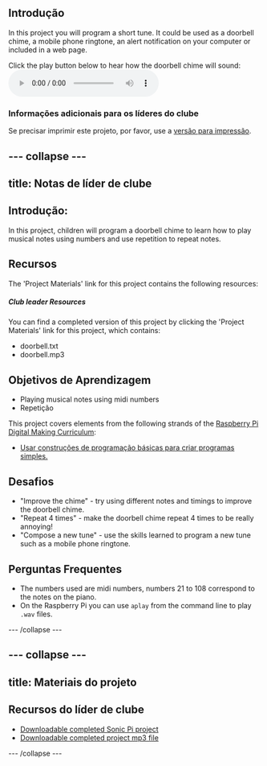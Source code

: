 ## Introdução

In this project you will program a short tune. It could be used as a doorbell chime, a mobile phone ringtone, an alert notification on your computer or included in a web page.

<div id="audio-preview" class="pdf-hidden">
  Click the play button below to hear how the doorbell chime will sound: <audio controls preload> <source src="resources/doorbell.mp3" type="audio/mpeg"> Your browser does not support the <code>audio</code> element. </audio>
</div>

### Informações adicionais para os líderes do clube

Se precisar imprimir este projeto, por favor, use a [versão para impressão](https://projects.raspberrypi.org/en/projects/compose-tune/print).

## \--- collapse \---

## title: Notas de líder de clube

## Introdução:

In this project, children will program a doorbell chime to learn how to play musical notes using numbers and use repetition to repeat notes.

## Recursos

The 'Project Materials' link for this project contains the following resources:

##### Club leader Resources

You can find a completed version of this project by clicking the 'Project Materials' link for this project, which contains:

* doorbell.txt
* doorbell.mp3

## Objetivos de Aprendizagem

* Playing musical notes using midi numbers
* Repetição

This project covers elements from the following strands of the [Raspberry Pi Digital Making Curriculum](https://rpf.io/curriculum):

* [Usar construções de programação básicas para criar programas simples.](https://www.raspberrypi.org/curriculum/programming/creator)

## Desafios

* "Improve the chime" - try using different notes and timings to improve the doorbell chime.
* "Repeat 4 times" - make the doorbell chime repeat 4 times to be really annoying!
* "Compose a new tune" - use the skills learned to program a new tune such as a mobile phone ringtone.

## Perguntas Frequentes

* The numbers used are midi numbers, numbers 21 to 108 correspond to the notes on the piano.
* On the Raspberry Pi you can use `aplay` from the command line to play `.wav` files.

\--- /collapse \---

## \--- collapse \---

## title: Materiais do projeto

## Recursos do líder de clube

* [Downloadable completed Sonic Pi project](resources/doorbell.txt)
* [Downloadable completed project mp3 file](resources/doorbell.mp3)

\--- /collapse \---